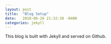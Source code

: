 ```yaml
---
layout: post
title:  "Blog Setup"
date:   2018-06-26 21:32:38 -0400
categories: jekyll
---
```

This blog is built with Jekyll and served on Github.

